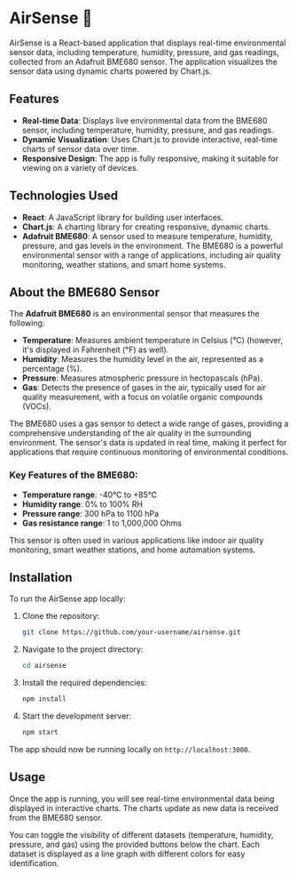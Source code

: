 # AirSense 💨

AirSense is a React-based application that displays real-time environmental sensor data, including temperature, humidity, pressure, and gas readings, collected from an Adafruit BME680 sensor. The application visualizes the sensor data using dynamic charts powered by Chart.js.

## Features

- **Real-time Data**: Displays live environmental data from the BME680 sensor, including temperature, humidity, pressure, and gas readings.
- **Dynamic Visualization**: Uses Chart.js to provide interactive, real-time charts of sensor data over time.
- **Responsive Design**: The app is fully responsive, making it suitable for viewing on a variety of devices.

## Technologies Used

- **React**: A JavaScript library for building user interfaces.
- **Chart.js**: A charting library for creating responsive, dynamic charts.
- **Adafruit BME680**: A sensor used to measure temperature, humidity, pressure, and gas levels in the environment. The BME680 is a powerful environmental sensor with a range of applications, including air quality monitoring, weather stations, and smart home systems.

## About the BME680 Sensor

The **Adafruit BME680** is an environmental sensor that measures the following:

- **Temperature**: Measures ambient temperature in Celsius (°C) (however, it's displayed in Fahrenheit (°F) as well).
- **Humidity**: Measures the humidity level in the air, represented as a percentage (%).
- **Pressure**: Measures atmospheric pressure in hectopascals (hPa).
- **Gas**: Detects the presence of gases in the air, typically used for air quality measurement, with a focus on volatile organic compounds (VOCs).

The BME680 uses a gas sensor to detect a wide range of gases, providing a comprehensive understanding of the air quality in the surrounding environment. The sensor's data is updated in real time, making it perfect for applications that require continuous monitoring of environmental conditions.

### Key Features of the BME680:

- **Temperature range**: -40°C to +85°C
- **Humidity range**: 0% to 100% RH
- **Pressure range**: 300 hPa to 1100 hPa
- **Gas resistance range**: 1 to 1,000,000 Ohms

This sensor is often used in various applications like indoor air quality monitoring, smart weather stations, and home automation systems.

## Installation

To run the AirSense app locally:

1. Clone the repository:

   ```bash
   git clone https://github.com/your-username/airsense.git
   ```

2. Navigate to the project directory:

   ```bash
   cd airsense
   ```

3. Install the required dependencies:

   ```bash
   npm install
   ```

4. Start the development server:
   ```bash
   npm start
   ```

The app should now be running locally on `http://localhost:3000`.

## Usage

Once the app is running, you will see real-time environmental data being displayed in interactive charts. The charts update as new data is received from the BME680 sensor.

You can toggle the visibility of different datasets (temperature, humidity, pressure, and gas) using the provided buttons below the chart. Each dataset is displayed as a line graph with different colors for easy identification.
